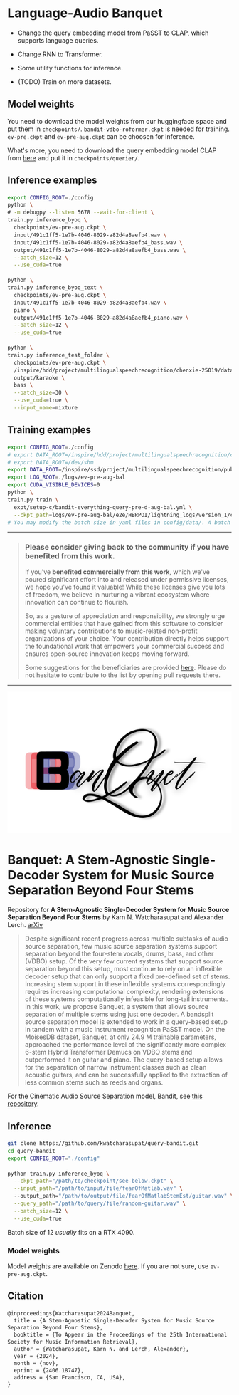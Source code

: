 # Language-Audio Banquet
- Change the query embedding model from PaSST to CLAP, which supports language queries.

- Change RNN to Transformer.

- Some utility functions for inference.

- (TODO) Train on more datasets.

## Model weights
You need to download the model weights from our huggingface space and put them in `checkpoints/`. `bandit-vdbo-roformer.ckpt` is needed for training. `ev-pre.ckpt` and `ev-pre-aug.ckpt` can be choosen for inference.

What's more, you need to download the query embedding model CLAP from [here](https://huggingface.co/lukewys/laion_clap/blob/main/music_speech_epoch_15_esc_89.25.pt) and put it in `checkpoints/querier/`.

## Inference examples
```bash
export CONFIG_ROOT=./config
python \
# -m debugpy --listen 5678 --wait-for-client \
train.py inference_byoq \
  checkpoints/ev-pre-aug.ckpt \
  input/491c1ff5-1e7b-4046-8029-a82d4a8aefb4.wav \
  input/491c1ff5-1e7b-4046-8029-a82d4a8aefb4_bass.wav \
  output/491c1ff5-1e7b-4046-8029-a82d4a8aefb4_bass.wav \
  --batch_size=12 \
  --use_cuda=true

python \
train.py inference_byoq_text \
  checkpoints/ev-pre-aug.ckpt \
  input/491c1ff5-1e7b-4046-8029-a82d4a8aefb4.wav \
  piano \
  output/491c1ff5-1e7b-4046-8029-a82d4a8aefb4_piano.wav \
  --batch_size=12 \
  --use_cuda=true

python \
train.py inference_test_folder \
  checkpoints/ev-pre-aug.ckpt \
  /inspire/hdd/project/multilingualspeechrecognition/chenxie-25019/data/karaoke_converted/test \
  output/karaoke \ 
  bass \
  --batch_size=30 \
  --use_cuda=true \
  --input_name=mixture
```

## Training examples
```bash
export CONFIG_ROOT=./config
# export DATA_ROOT=/inspire/hdd/project/multilingualspeechrecognition/chenxie-25019/data
# export DATA_ROOT=/dev/shm
export DATA_ROOT=/inspire/ssd/project/multilingualspeechrecognition/public
export LOG_ROOT=./logs/ev-pre-aug-bal
export CUDA_VISIBLE_DEVICES=0
python \
train.py train \
  expt/setup-c/bandit-everything-query-pre-d-aug-bal.yml \
  --ckpt_path=logs/ev-pre-aug-bal/e2e/HBRPOI/lightning_logs/version_1/checkpoints/last.ckpt
# You may modify the batch size in yaml files in config/data/. A batch size of 3 fits on a NVIDIA 4090 (48GB).
```

---

> ### Please consider giving back to the community if you have benefited from this work.
>
> If you've **benefited commercially from this work**, which we've poured significant effort into and released under permissive licenses, we hope you've found it valuable! While these licenses give you lots of freedom, we believe in nurturing a vibrant ecosystem where innovation can continue to flourish.
>
> So, as a gesture of appreciation and responsibility, we strongly urge commercial entities that have gained from this software to consider making voluntary contributions to music-related non-profit organizations of your choice. Your contribution directly helps support the foundational work that empowers your commercial success and ensures open-source innovation keeps moving forward.
>
> Some suggestions for the beneficiaries are provided [here](https://github.com/the-secret-source/nonprofits). Please do not hesitate to contribute to the list by opening pull requests there.

---


<div align="center">
	<img src="assets/banquet-logo.png">
</div>

# Banquet: A Stem-Agnostic Single-Decoder System for Music Source Separation Beyond Four Stems

Repository for **A Stem-Agnostic Single-Decoder System for Music Source Separation Beyond Four Stems** 
by Karn N. Watcharasupat and Alexander Lerch. [arXiv](https://arxiv.org/abs/2406.18747)

> Despite significant recent progress across multiple subtasks of audio source separation, few music source separation systems support separation beyond the four-stem vocals, drums, bass, and other (VDBO) setup. Of the very few current systems that support source separation beyond this setup, most continue to rely on an inflexible decoder setup that can only support a fixed pre-defined set of stems. Increasing stem support in these inflexible systems correspondingly requires increasing computational complexity, rendering extensions of these systems computationally infeasible for long-tail instruments. In this work, we propose Banquet, a system that allows source separation of multiple stems using just one decoder. A bandsplit source separation model is extended to work in a query-based setup in tandem with a music instrument recognition PaSST model. On the MoisesDB dataset, Banquet, at only 24.9 M trainable parameters, approached the performance level of the significantly more complex 6-stem Hybrid Transformer Demucs on VDBO stems and outperformed it on guitar and piano. The query-based setup allows for the separation of narrow instrument classes such as clean acoustic guitars, and can be successfully applied to the extraction of less common stems such as reeds and organs.

For the Cinematic Audio Source Separation model, Bandit, see [this repository](https://github.com/kwatcharasupat/bandit).

## Inference

```bash
git clone https://github.com/kwatcharasupat/query-bandit.git
cd query-bandit
export CONFIG_ROOT="./config"

python train.py inference_byoq \
  --ckpt_path="/path/to/checkpoint/see-below.ckpt" \
  --input_path="/path/to/input/file/fearOfMatlab.wav" \ 
  --output_path="/path/to/output/file/fearOfMatlabStemEst/guitar.wav" \
  --query_path="/path/to/query/file/random-guitar.wav" \
  --batch_size=12 \
  --use_cuda=true
```
Batch size of 12 _usually_ fits on a RTX 4090.

### Model weights
Model weights are available on Zenodo [here](https://zenodo.org/records/13694558).
If you are not sure, use `ev-pre-aug.ckpt`.

## Citation
```
@inproceedings{Watcharasupat2024Banquet,
  title = {A Stem-Agnostic Single-Decoder System for Music Source Separation Beyond Four Stems},
  booktitle = {To Appear in the Proceedings of the 25th International Society for Music Information Retrieval},
  author = {Watcharasupat, Karn N. and Lerch, Alexander},
  year = {2024},
  month = {nov},
  eprint = {2406.18747},
  address = {San Francisco, CA, USA},
}
```
